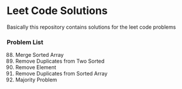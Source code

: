 # Leet Code Solutions
Basically this repository contains solutions for the leet code problems

### Problem List 

88. Merge Sorted Array
80. Remove Duplicates from Two Sorted 
27. Remove Element
26. Remove Duplicates from Sorted Array
169. Majority Problem
